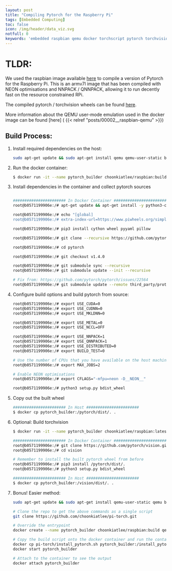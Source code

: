 ```yaml
---
layout: post
title: "Compiling Pytorch for the Raspberry Pi"
tags: [Embedded Computing]
toc: false
icon: /img/header/data_viz.svg
notfull: 0
keywords: 'embedded raspbian qemu docker torchscript pytorch torchvision'
---
```


# TLDR:

We used the raspbian image available [here](https://hub.docker.com/r/choonkiatlee/raspbian) to compile a version of Pytorch for the Raspberry Pi. This is an armv7l image that has been compiled with NEON optimisations and NNPACK / QNNPACK, allowing it to run decently fast on the resource constrained RPi.

The compiled pytorch / torchvision wheels can be found [here](https://github.com/choonkiatlee/pi-torch). 

More information about the QEMU user-mode emulation used in the docker image can be found [here] ( {{< relref "posts/00002__raspbian-qemu" >}})

## Build Process:

1) Install required dependencies on the host:

    ```bash
    sudo apt-get update && sudo apt-get install qemu qemu-user-static binfmt-support
    ```

2) Run the docker container:

    ```bash
    $ docker run -it --name pytorch_builder choonkiatlee/raspbian:build
    ```

3) Install dependencies in the container and collect pytorch sources

    ```bash

    ####################### In Docker Container #######################
    root@b0571199906e:/# apt-get update && apt-get install -y python3-cffi python3-numpy libatlas-base-dev

    root@b0571199906e:/# echo "[global]
    root@b0571199906e:/# extra-index-url=https://www.piwheels.org/simple" >> /etc/pip.conf

    root@b0571199906e:/# pip3 install cython wheel pyyaml pillow

    root@b0571199906e:/# git clone --recursive https://github.com/pytorch/pytorch

    root@b0571199906e:/# cd pytorch

    root@b0571199906e:/# git checkout v1.4.0

    root@b0571199906e:/# git submodule sync --recursive
    root@b0571199906e:/# git submodule update --init --recursive

    # Fix from: https://github.com/pytorch/pytorch/issues/22564
    root@b0571199906e:/# git submodule update --remote third_party/protobuf

    ```

4) Configure build options and build pytorch from source:

    ```bash
    root@b0571199906e:/# export USE_CUDA=0
    root@b0571199906e:/# export USE_CUDNN=0
    root@b0571199906e:/# export USE_MKLDNN=0

    root@b0571199906e:/# export USE_METAL=0
    root@b0571199906e:/# export USE_NCCL=OFF

    root@b0571199906e:/# export USE_NNPACK=1
    root@b0571199906e:/# export USE_QNNPACK=1
    root@b0571199906e:/# export USE_DISTRIBUTED=0
    root@b0571199906e:/# export BUILD_TEST=0

    # Use the number of CPUs that you have available on the host machine
    root@b0571199906e:/# export MAX_JOBS=2 

    # Enable NEON optimisations
    root@b0571199906e:/# export CFLAGS="-mfpu=neon -D__NEON__" 

    root@b0571199906e:/# python3 setup.py bdist_wheel

    ```

5) Copy out the built wheel

    ```bash
    ####################### In Host #######################
    $ docker cp pytorch_builder:/pytorch/dist/. .
    ```

6) Optional: Build torchvision

    ```bash
    $ docker run -it --name pytorch_builder choonkiatlee/raspbian:latest

    ####################### In Docker Container #######################
    root@b0571199906e:/# git clone https://github.com/pytorch/vision.git
    root@b0571199906e:/# cd vision

    # Remember to install the built pytorch wheel from before
    root@b0571199906e:/# pip3 install /pytorch/dist/.
    root@b0571199906e:/# python3 setup.py bdist_wheel

    ####################### In Host #######################
    $ docker cp pytorch_builder:/vision/dist/. .
    ```

7) Bonus! Easier method: 

    ```bash
    sudo apt-get update && sudo apt-get install qemu-user-static qemu binfmt-support

    # Clone the repo to get the above commands as a single script
    git clone https://github.com/choonkiatlee/pi-torch.git

    # Override the entrypoint
    docker create --name pytorch_builder choonkiatlee/raspbian:build qemu-arm-static /bin/bash install_pytorch.sh

    # Copy the build script onto the docker container and run the container
    docker cp pi-torch/install_pytorch.sh pytorch_builder:/install_pytorch.sh
    docker start pytorch_builder

    # Attach to the container to see the output
    docker attach pytorch_builder
    ```

